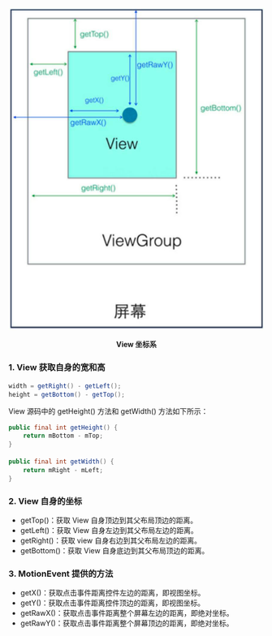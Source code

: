 ![01](./images/01.png)

<center><b>View 坐标系</b></center>

### 1. View 获取自身的宽和高

```java
width = getRight() - getLeft();
height = getBottom() - getTop();
```

View 源码中的 getHeight() 方法和 getWidth() 方法如下所示：

```java
public final int getHeight() {
    return mBottom - mTop;
}

public final int getWidth() {
    return mRight - mLeft;
}
```

### 2. View 自身的坐标

+ getTop()：获取 View 自身顶边到其父布局顶边的距离。
+ getLeft()：获取 View 自身左边到其父布局左边的距离。
+ getRight()：获取 view 自身右边到其父布局左边的距离。
+ getBottom()：获取 View 自身底边到其父布局顶边的距离。

### 3. MotionEvent 提供的方法

+ getX()：获取点击事件距离控件左边的距离，即视图坐标。
+ getY()：获取点击事件距离控件顶边的距离，即视图坐标。
+ getRawX()：获取点击事件距离整个屏幕左边的距离，即绝对坐标。
+ getRawY()：获取点击事件距离整个屏幕顶边的距离，即绝对坐标。

